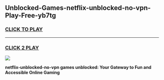 
## Unblocked-Games-netflix-unblocked-no-vpn-Play-Free-yb7tg
<h3>
<a href="https://premium76.site?title=netflix-unblocked-no-vpn&ref=19M">CLICK TO PLAY</a></h3>
<hr>

<h3>
<a href="https://premium76.site?title=netflix-unblocked-no-vpn&ref=19M">CLICK 2 PLAY</a>
  
</h3>

<a href="https://premium76.site?title=netflix-unblocked-no-vpn&ref=19M"><img src="https://clearcache.store/games.png"></a>


**netflix-unblocked-no-vpn games unblocked: Your Gateway to Fun and Accessible Online Gaming**
